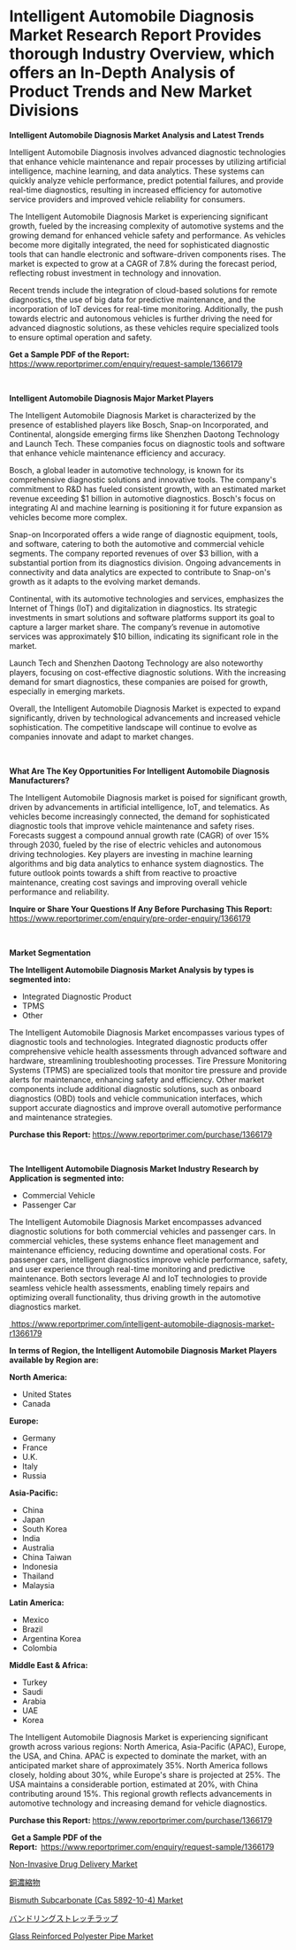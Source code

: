 <p><h1>Intelligent Automobile Diagnosis Market Research Report Provides thorough Industry Overview, which offers an In-Depth Analysis of Product Trends and New Market Divisions</h1></p><p><strong>Intelligent Automobile Diagnosis Market Analysis and Latest Trends</strong></p>
<p><p>Intelligent Automobile Diagnosis involves advanced diagnostic technologies that enhance vehicle maintenance and repair processes by utilizing artificial intelligence, machine learning, and data analytics. These systems can quickly analyze vehicle performance, predict potential failures, and provide real-time diagnostics, resulting in increased efficiency for automotive service providers and improved vehicle reliability for consumers.</p><p>The Intelligent Automobile Diagnosis Market is experiencing significant growth, fueled by the increasing complexity of automotive systems and the growing demand for enhanced vehicle safety and performance. As vehicles become more digitally integrated, the need for sophisticated diagnostic tools that can handle electronic and software-driven components rises. The market is expected to grow at a CAGR of 7.8% during the forecast period, reflecting robust investment in technology and innovation.</p><p>Recent trends include the integration of cloud-based solutions for remote diagnostics, the use of big data for predictive maintenance, and the incorporation of IoT devices for real-time monitoring. Additionally, the push towards electric and autonomous vehicles is further driving the need for advanced diagnostic solutions, as these vehicles require specialized tools to ensure optimal operation and safety.</p></p>
<p><strong>Get a Sample PDF of the Report:&nbsp;</strong> <a href="https://www.reportprimer.com/enquiry/request-sample/1366179">https://www.reportprimer.com/enquiry/request-sample/1366179</a></p>
<p>&nbsp;</p>
<p><strong>Intelligent Automobile Diagnosis Major Market Players</strong></p>
<p><p>The Intelligent Automobile Diagnosis Market is characterized by the presence of established players like Bosch, Snap-on Incorporated, and Continental, alongside emerging firms like Shenzhen Daotong Technology and Launch Tech. These companies focus on diagnostic tools and software that enhance vehicle maintenance efficiency and accuracy.</p><p>Bosch, a global leader in automotive technology, is known for its comprehensive diagnostic solutions and innovative tools. The company's commitment to R&D has fueled consistent growth, with an estimated market revenue exceeding $1 billion in automotive diagnostics. Bosch's focus on integrating AI and machine learning is positioning it for future expansion as vehicles become more complex.</p><p>Snap-on Incorporated offers a wide range of diagnostic equipment, tools, and software, catering to both the automotive and commercial vehicle segments. The company reported revenues of over $3 billion, with a substantial portion from its diagnostics division. Ongoing advancements in connectivity and data analytics are expected to contribute to Snap-on's growth as it adapts to the evolving market demands.</p><p>Continental, with its automotive technologies and services, emphasizes the Internet of Things (IoT) and digitalization in diagnostics. Its strategic investments in smart solutions and software platforms support its goal to capture a larger market share. The company’s revenue in automotive services was approximately $10 billion, indicating its significant role in the market.</p><p>Launch Tech and Shenzhen Daotong Technology are also noteworthy players, focusing on cost-effective diagnostic solutions. With the increasing demand for smart diagnostics, these companies are poised for growth, especially in emerging markets.</p><p>Overall, the Intelligent Automobile Diagnosis Market is expected to expand significantly, driven by technological advancements and increased vehicle sophistication. The competitive landscape will continue to evolve as companies innovate and adapt to market changes.</p></p>
<p>&nbsp;</p>
<p><strong>What Are The Key Opportunities For Intelligent Automobile Diagnosis Manufacturers?</strong></p>
<p><p>The Intelligent Automobile Diagnosis market is poised for significant growth, driven by advancements in artificial intelligence, IoT, and telematics. As vehicles become increasingly connected, the demand for sophisticated diagnostic tools that improve vehicle maintenance and safety rises. Forecasts suggest a compound annual growth rate (CAGR) of over 15% through 2030, fueled by the rise of electric vehicles and autonomous driving technologies. Key players are investing in machine learning algorithms and big data analytics to enhance system diagnostics. The future outlook points towards a shift from reactive to proactive maintenance, creating cost savings and improving overall vehicle performance and reliability.</p></p>
<p><strong>Inquire or Share Your Questions If Any Before Purchasing This Report:</strong> <a href="https://www.reportprimer.com/enquiry/pre-order-enquiry/1366179">https://www.reportprimer.com/enquiry/pre-order-enquiry/1366179</a></p>
<p>&nbsp;</p>
<p><strong>Market Segmentation</strong></p>
<p><strong>The Intelligent Automobile Diagnosis Market Analysis by types is segmented into:</strong></p>
<p><ul><li>Integrated Diagnostic Product</li><li>TPMS</li><li>Other</li></ul></p>
<p><p>The Intelligent Automobile Diagnosis Market encompasses various types of diagnostic tools and technologies. Integrated diagnostic products offer comprehensive vehicle health assessments through advanced software and hardware, streamlining troubleshooting processes. Tire Pressure Monitoring Systems (TPMS) are specialized tools that monitor tire pressure and provide alerts for maintenance, enhancing safety and efficiency. Other market components include additional diagnostic solutions, such as onboard diagnostics (OBD) tools and vehicle communication interfaces, which support accurate diagnostics and improve overall automotive performance and maintenance strategies.</p></p>
<p><strong>Purchase this Report:&nbsp;</strong><a href="https://www.reportprimer.com/purchase/1366179">https://www.reportprimer.com/purchase/1366179</a></p>
<p>&nbsp;</p>
<p><strong>The Intelligent Automobile Diagnosis Market Industry Research by Application is segmented into:</strong></p>
<p><ul><li>Commercial Vehicle</li><li>Passenger Car</li></ul></p>
<p><p>The Intelligent Automobile Diagnosis Market encompasses advanced diagnostic solutions for both commercial vehicles and passenger cars. In commercial vehicles, these systems enhance fleet management and maintenance efficiency, reducing downtime and operational costs. For passenger cars, intelligent diagnostics improve vehicle performance, safety, and user experience through real-time monitoring and predictive maintenance. Both sectors leverage AI and IoT technologies to provide seamless vehicle health assessments, enabling timely repairs and optimizing overall functionality, thus driving growth in the automotive diagnostics market.</p></p>
<p><a href="https://www.reportprimer.com/intelligent-automobile-diagnosis-market-r1366179">&nbsp;https://www.reportprimer.com/intelligent-automobile-diagnosis-market-r1366179</a></p>
<p><strong>In terms of Region, the Intelligent Automobile Diagnosis Market Players available by Region are:</strong></p>
<p>
    <p> <strong> North America: </strong>
        <ul>
            <li>United States</li>
            <li>Canada</li>
        </ul>
        </p> 
    <p> <strong> Europe: </strong>
        <ul>
            <li>Germany</li>
            <li>France</li>
            <li>U.K.</li>
            <li>Italy</li>
            <li>Russia</li>
        </ul>
        </p> 
    <p> <strong> Asia-Pacific: </strong>
        <ul>
            <li>China</li>
            <li>Japan</li>
            <li>South Korea</li>
            <li>India</li>
            <li>Australia</li>
            <li>China Taiwan</li>
            <li>Indonesia</li>
            <li>Thailand</li>
            <li>Malaysia</li>
        </ul>
        </p> 
    <p> <strong> Latin America: </strong>
        <ul>
            <li>Mexico</li>
            <li>Brazil</li>
            <li>Argentina Korea</li>
            <li>Colombia</li>
        </ul>
        </p> 
    <p> <strong> Middle East & Africa: </strong>
        <ul>
            <li>Turkey</li>
            <li>Saudi</li>
            <li>Arabia</li>
            <li>UAE</li>
            <li>Korea</li>
        </ul>
    </p>
    </p>
<p><p>The Intelligent Automobile Diagnosis Market is experiencing significant growth across various regions: North America, Asia-Pacific (APAC), Europe, the USA, and China. APAC is expected to dominate the market, with an anticipated market share of approximately 35%. North America follows closely, holding about 30%, while Europe's share is projected at 25%. The USA maintains a considerable portion, estimated at 20%, with China contributing around 15%. This regional growth reflects advancements in automotive technology and increasing demand for vehicle diagnostics.</p></p>
<p><strong>Purchase this Report: </strong><a href="https://www.reportprimer.com/purchase/1366179">https://www.reportprimer.com/purchase/1366179</a></p>
<p>&nbsp;<strong>Get a Sample PDF of the Report:&nbsp;&nbsp;</strong><a href="https://www.reportprimer.com/enquiry/request-sample/1366179">https://www.reportprimer.com/enquiry/request-sample/1366179</a></p>
<p><strong></strong></p>
<p><p><a href="https://github.com/ChristianClark406/Market-Research-Report-List-1/blob/main/non-invasive-drug-delivery-market.md">Non-Invasive Drug Delivery Market</a></p><p><a href="https://medium.com/@apple8975768/%E5%9C%B0%E5%9F%9F%E5%B8%82%E5%A0%B4%E3%81%AF%E9%8A%85%E7%B2%BE%E9%89%B1%E5%B8%82%E5%A0%B4%E3%81%AE%E3%82%A4%E3%83%8E%E3%83%99%E3%83%BC%E3%82%B7%E3%83%A7%E3%83%B3%E3%81%AB%E3%81%A9%E3%81%AE%E3%82%88%E3%81%86%E3%81%AB%E9%81%A9%E5%BF%9C%E3%81%97%E3%81%A6%E3%81%84%E3%82%8B%E3%81%AE%E3%81%8B-2024%E5%B9%B4%E3%81%8B%E3%82%892031%E5%B9%B4%E3%81%BE%E3%81%A7%E3%81%AE%E4%B8%BB%E8%A6%81%E3%81%AA%E5%B8%82%E5%A0%B4%E5%8B%95%E5%90%91%E3%81%A8%E4%BA%88%E6%B8%AC-36741a754740?postPublishedType=repub">銅濃縮物</a></p><p><a href="https://medium.com/@krystalatkinson35/bismuth-subcarbonate-cas-5892-10-4-market-size-share-trends-analysis-report-by-end-use-3dd950e1adb2">Bismuth Subcarbonate (Cas 5892-10-4) Market</a></p><p><a href="https://medium.com/@nicolasrown5/%E3%83%90%E3%83%B3%E3%83%89%E3%83%AA%E3%83%B3%E3%82%B0%E3%82%B9%E3%83%88%E3%83%AC%E3%83%83%E3%83%81%E3%83%A9%E3%83%83%E3%83%97%E5%B8%82%E5%A0%B4-%E3%82%B0%E3%83%AD%E3%83%BC%E3%83%90%E3%83%AB%E3%81%8A%E3%82%88%E3%81%B3%E5%9C%B0%E5%9F%9F%E5%88%86%E6%9E%90-%E5%9C%B0%E5%9F%9F-%E5%9B%BD%E5%88%A5%E5%88%86%E6%9E%90-%E7%AB%B6%E4%BA%89%E7%92%B0%E5%A2%83%E3%81%AB%E7%84%A6%E7%82%B9%E3%82%92%E5%BD%93%E3%81%A6%E3%81%9F%E5%88%86%E6%9E%90%E3%81%A8%E4%BA%88%E6%B8%AC-2024%E5%B9%B4-2031%E5%B9%B4-8a9d7665d571?postPublishedType=repub">バンドリングストレッチラップ</a></p><p><a href="https://issuu.com/reportprime-2/docs/glass-reinforced-polyester-pipe-mar_f7741c708cd795">Glass Reinforced Polyester Pipe Market</a></p></p>